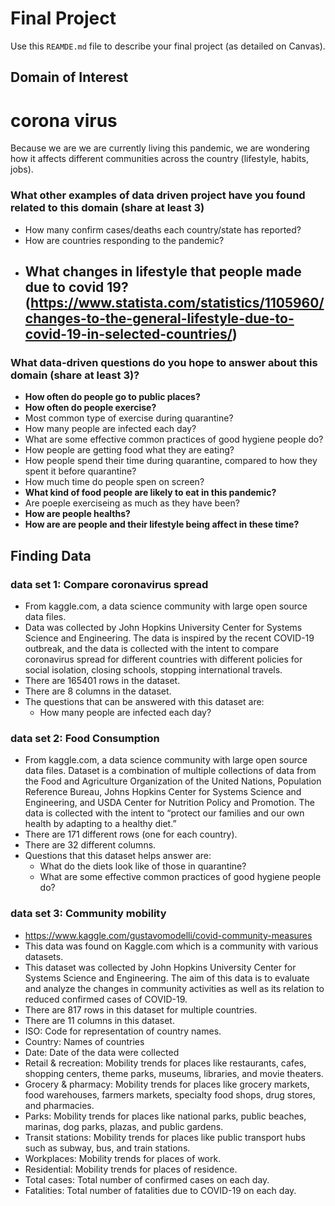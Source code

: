 # Final Project
Use this `REAMDE.md` file to describe your final project (as detailed on Canvas).
## Domain of Interest
  # corona virus
  Because we are we are currently living this pandemic, we are wondering how it affects different communities across the country (lifestyle, habits, jobs).
  
  ### What other examples of data driven project have you found related to this domain (share at least 3) 
  - How many confirm cases/deaths each country/state has reported?
  - How are countries responding to the pandemic?
  - What changes in lifestyle that people made due to covid 19?
    (https://www.statista.com/statistics/1105960/changes-to-the-general-lifestyle-due-to-covid-19-in-selected-countries/)
      - 
  ### What data-driven questions do you hope to answer about this domain (share at least 3)?
  - **How often do people go to public places?**
  - **How often do people exercise?**
  - Most common type of exercise during quarantine?
  - How many people are infected each day?
  - What are some effective common practices of good hygiene people do?
  - How people are getting food what they are eating?
  - How people spend their time during quarantine, compared to how they spent it before quarantine?
  - How much time do people spen on screen?
  - **What kind of food people are likely to eat in this pandemic?**
  - Are poeple exerciseing as much as they have been?
  - **How are people healths?**
  - **How are are people and their lifestyle being affect in these time?**

## Finding Data
### data set 1: Compare coronavirus spread
  - From kaggle.com, a data science community with large open source data files.
  - Data was collected by John Hopkins University Center for Systems Science and Engineering. The data is inspired by the recent COVID-19 outbreak, and the data is collected with the intent to compare coronavirus spread for different countries with different policies for social isolation, closing schools, stopping international travels.
  - There are 165401 rows in the dataset.
  - There are 8 columns in the dataset.
  -  The questions that can be answered with this dataset are: 
      + How many people are infected each day?
### data set 2: Food Consumption
  - From kaggle.com, a data science community with large open source data files.
Dataset is a combination of multiple collections of data from the Food and Agriculture Organization of the United Nations, Population Reference Bureau, Johns Hopkins Center for Systems Science and Engineering, and USDA Center for Nutrition Policy and Promotion. The data is collected with the intent to “protect our families and our own health by adapting to a healthy diet.”
  - There are 171 different rows (one for each country).
  - There are 32 different columns.
  - Questions that this dataset helps answer are:
    + What do the diets look like of those in quarantine?
    + What are some effective common practices of good hygiene people do?


### data set 3: Community mobility
  - https://www.kaggle.com/gustavomodelli/covid-community-measures
  - This data was found on Kaggle.com which is a community with various datasets.
  - This dataset was collected by John Hopkins University Center for Systems Science and Engineering. The aim of this data is to evaluate and analyze the changes in community activities as well as its relation to reduced confirmed cases of COVID-19.
  - There are 817 rows in this dataset for multiple countries.
  - There are 11 columns in this dataset. 
  - ISO: Code for representation of country names.
  - Country: Names of countries
  - Date: Date of the data were collected 
  - Retail & recreation: Mobility trends for places like restaurants, cafes, shopping centers, theme parks, museums, libraries, and movie theaters.
  - Grocery & pharmacy: Mobility trends for places like grocery markets, food warehouses, farmers markets, specialty food shops, drug stores, and pharmacies.
  - Parks: Mobility trends for places like national parks, public beaches, marinas, dog parks, plazas, and public gardens.
  - Transit stations: Mobility trends for places like public transport hubs such as subway, bus, and train stations.
  - Workplaces: Mobility trends for places of work.
  - Residential: Mobility trends for places of residence.
  - Total cases: Total number of confirmed cases on each day.
  - Fatalities: Total number of fatalities due to COVID-19 on each day.

